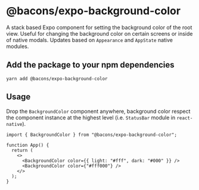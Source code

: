 # @bacons/expo-background-color

A stack based Expo component for setting the background color of the root view. Useful for changing the background color on certain screens or inside of native modals. Updates based on `Appearance` and `AppState` native modules.

## Add the package to your npm dependencies

```
yarn add @bacons/expo-background-color
```

## Usage

Drop the `BackgroundColor` component anywhere, background color respect the component instance at the highest level (i.e. `StatusBar` module in `react-native`).

```tsx
import { BackgroundColor } from "@bacons/expo-background-color";

function App() {
  return (
    <>
      <BackgroundColor color={{ light: "#fff", dark: "#000" }} />
      <BackgroundColor color={"#fff000"} />
    </>
  );
}
```
